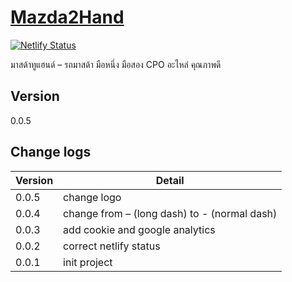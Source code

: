 # [Mazda2Hand](https://www.mazda2hand.com)

[![Netlify Status](https://api.netlify.com/api/v1/badges/bee502a2-d279-460c-8419-c8857124f6f9/deploy-status)](https://app.netlify.com/sites/bright-lamington-ba4a48/deploys)

มาสด้าทูแฮนด์ – รถมาสด้า มือหนึ่ง มือสอง CPO อะไหล่ คุณภาพดี

## Version

0.0.5

## Change logs

| Version | Detail                                       |
| ------- | -------------------------------------------- |
| 0.0.5   | change logo                                  |
| 0.0.4   | change from – (long dash) to - (normal dash) |
| 0.0.3   | add cookie and google analytics              |
| 0.0.2   | correct netlify status                       |
| 0.0.1   | init project                                 |
